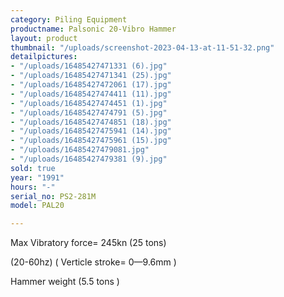 ```yaml
---
category: Piling Equipment
productname: Palsonic 20-Vibro Hammer
layout: product
thumbnail: "/uploads/screenshot-2023-04-13-at-11-51-32.png"
detailpictures:
- "/uploads/16485427471331 (6).jpg"
- "/uploads/16485427471341 (25).jpg"
- "/uploads/16485427472061 (17).jpg"
- "/uploads/16485427474411 (11).jpg"
- "/uploads/16485427474451 (1).jpg"
- "/uploads/16485427474791 (5).jpg"
- "/uploads/16485427474851 (18).jpg"
- "/uploads/16485427475941 (14).jpg"
- "/uploads/16485427475961 (15).jpg"
- "/uploads/16485427479081.jpg"
- "/uploads/16485427479381 (9).jpg"
sold: true
year: "1991"
hours: "-"
serial_no: PS2-281M
model: PAL20

---
```

Max Vibratory force= 245kn (25 tons)

(20-60hz) ( Verticle stroke= 0—9.6mm )

Hammer weight (5.5 tons )